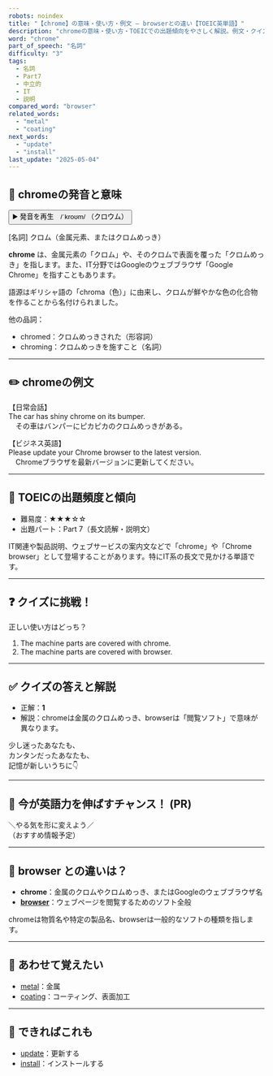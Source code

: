 ```yaml
---
robots: noindex
title: "【chrome】の意味・使い方・例文 ― browserとの違い【TOEIC英単語】"
description: "chromeの意味・使い方・TOEICでの出題傾向をやさしく解説。例文・クイズ付きでbrowserとの違いもわかりやすく学べます。"
word: "chrome"
part_of_speech: "名詞"
difficulty: "3"
tags:
  - 名詞
  - Part7
  - 中立的
  - IT
  - 説明
compared_word: "browser"
related_words:
  - "metal"
  - "coating"
next_words:
  - "update"
  - "install"
last_update: "2025-05-04"
---
```


## 🔰 chromeの発音と意味

<button class="play-audio" onclick="playTTS('chrome')">
  <span class="play-audio-main">
    ▶️ 発音を再生　/ˈkroʊm/
  </span>
  <span class="play-audio-sub">
    （クロウム）
  </span>
</button>

[名詞] クロム（金属元素、またはクロムめっき）

**chrome** は、金属元素の「クロム」や、そのクロムで表面を覆った「クロムめっき」を指します。また、IT分野ではGoogleのウェブブラウザ「Google Chrome」を指すこともあります。

語源はギリシャ語の「chroma（色）」に由来し、クロムが鮮やかな色の化合物を作ることから名付けられました。

他の品詞：  
- chromed：クロムめっきされた（形容詞）
- chroming：クロムめっきを施すこと（名詞）

---

## ✏️ chromeの例文

【日常会話】  
The car has shiny chrome on its bumper.  
　その車はバンパーにピカピカのクロムめっきがある。

【ビジネス英語】  
Please update your Chrome browser to the latest version.  
　Chromeブラウザを最新バージョンに更新してください。

---

## 🎯 TOEICの出題頻度と傾向

- 難易度：★★★☆☆
- 出題パート：Part 7（長文読解・説明文）

IT関連や製品説明、ウェブサービスの案内文などで「chrome」や「Chrome browser」として登場することがあります。特にIT系の長文で見かける単語です。

---

## ❓ クイズに挑戦！

正しい使い方はどっち？

1. The machine parts are covered with chrome.  
2. The machine parts are covered with browser.

---

## ✅ クイズの答えと解説

- 正解：**1**
- 解説：chromeは金属のクロムめっき、browserは「閲覧ソフト」で意味が異なります。

少し迷ったあなたも、  
カンタンだったあなたも、  
記憶が新しいうちに👇️

---

## 🚀 今が英語力を伸ばすチャンス！ (PR)

<div class="info-center">
＼やる気を形に変えよう／<br>  
（おすすめ情報予定）
</div>

---

## 🤔  browser との違いは？

- **chrome**：金属のクロムやクロムめっき、またはGoogleのウェブブラウザ名
- **[browser](/browser)**：ウェブページを閲覧するためのソフト全般

chromeは物質名や特定の製品名、browserは一般的なソフトの種類を指します。

---

## 🧩 あわせて覚えたい

- [metal](/metal)：金属
- [coating](/coating)：コーティング、表面加工

---

## 📖 できればこれも

- [update](/update)：更新する
- [install](/install)：インストールする

<!-- cvid: aid45_bid12 -->
